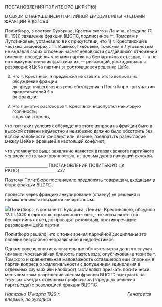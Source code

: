 ПОСТАНОВЛЕНИЯ ПОЛИТБЮРО ЦК РКП(б)

В СВЯЗИ С НАРУШЕНИЕМ ПАРТИЙНОЙ ДИСЦИПЛИНЫ ЧЛЕНАМИ ФРАКЦИИ ВЦСПС94

Политбюро, в составе Бухарина, Крестинского и Ленина, обсудило 17. III. 1920 заяв­ление фракции ВЦСПС, подписанное тт. Томским и Лутовиновым, установило в их присутствии, что 1) т. Крестинский в частных разговорах с тт. Ищенко, Глебовым, Томским и Лутовиновым не выдавал своих опасений насчет неловкости создавшихся отношений (именно: проведения членами партии на беспартийных съездах, — а не на коммунистических фракциях их, — резолюций, расходящихся с резолюцией ЦеКа пар­тии) за состоявшееся решение ЦеКа.

2) Что т. Крестинский предложил не ставить этого вопроса на обсуждение фракции  
до предстоящего через день обсуждения в Политбюро при участии представителей бю­  
ро фракции;

3) Что при этих разговорах т. Крестинский допустил некоторую горячность;  
с другой стороны,

что при таких условиях обсуждение этого вопроса на фракции было в высокой сте­пени неуместно и неизбежно должно было обострить без всякой надобности конфликт или, вернее, превратить разногласие между ЦеКа и фракцией в настоящий конфликт;

что упомянутое выше заявление является в глазах всякого партийного человека не только горячностью, но весьма дурно пахнущей склокой.

  

______________________ ПОСТАНОВЛЕНИЯ ПОЛИТБЮРО ЦК РКП(б)___________________ 227

Поэтому Политбюро постановило предложить товарищам, входящим в бюро фрак­ции ВЦСПС,

провести через фракцию аннулирование (отмену) ее решения и признание всего инцидента исчерпанным.

![](file:///C:/Users/bot32/AppData/Local/Temp/msohtmlclip1/01/clip_image001.png)Политбюро, в составе тт. Бухарина, Ленина, Крестинского, обсудило 17. III. 1920 во­прос о ненормальности того, что члены партии на беспартийных съездах проводят ре­золюции, противоречащие резолюциям ЦеКа партии.

Политбюро решило, что с точки зрения партийной дисциплины это явление безус­ловно неправильное и недопустимое.

Однако совершенно исключительные обстоятельства данного случая (именно: чрез­вычайная близость партсъезда, опубликование тезисов т. Томского и сравнительная маловажность оставшегося еще спорным в партии вопроса о коллегиальности с допу­щением единоличия в отдельных случаях или наоборот) заставляют признать полити­чески меньшим злом разрешение членам фракции ВЦСПС выступать на текущих съез­дах отдельных профсоюзов (впредь до решения партсъезда) с резолюцией фракции ВЦСПС.

_Написано 17 марта 1920 г.                                                        Печатается впервые, по рукописи_